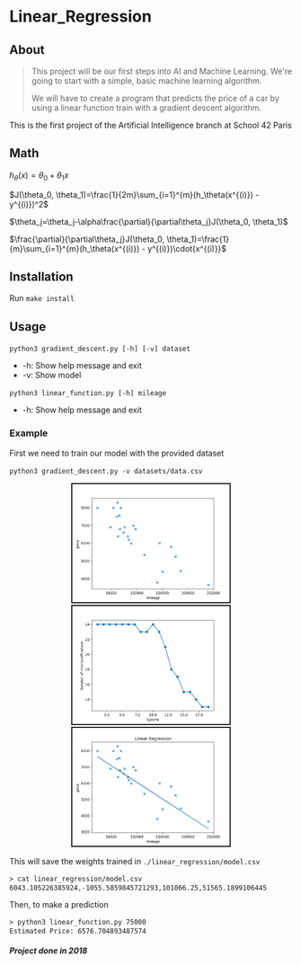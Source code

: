 # Linear_Regression

About
-----
> This project will be our first steps into AI and Machine Learning. We're going to start with a simple, basic machine learning algorithm.
>
>We will have to create a program that predicts the price of a car by using a linear function train with a gradient descent algorithm.

This is the first project of the Artificial Intelligence branch at School 42 Paris

Math
----
$h_\theta(x)=\theta_0+\theta_1x$

$J(\theta_0, \theta_1)=\frac{1}{2m}\sum_{i=1}^{m}(h_\theta(x^{(i)}) - y^{(i)})^2$

$\theta_j=\theta_j-\alpha\frac{\partial}{\partial\theta_j}J(\theta_0, \theta_1)$

$\frac{\partial}{\partial\theta_j}J(\theta_0, \theta_1)=\frac{1}{m}\sum_{i=1}^{m}(h_\theta(x^{(i)}) - y^{(i)})\cdot{x^{(i)}}$

Installation
------------
Run `make install`

Usage
-----
`python3 gradient_descent.py [-h] [-v] dataset`
* -h: Show help message and exit
* -v: Show model

`python3 linear_function.py [-h] mileage`
* -h: Show help message and exit

### Example

First we need to train our model with the provided dataset

`python3 gradient_descent.py -v datasets/data.csv`

<div align="center">
  <img src="./images/Figure_1.png" width="280" height="210" border="2"/>
  <img src="./images/Figure_2.png" width="280" height="210" border="2"/>
  <img src="./images/Figure_3.png" width="280" height="210" border="2"/>
</div>

This will save the weights trained in `./linear_regression/model.csv`
```
> cat linear_regression/model.csv
6043.105226385924,-1055.5859845721293,101066.25,51565.1899106445
```

Then, to make a prediction
```
> python3 linear_function.py 75000
Estimated Price: 6576.704893487574
```

##### Project done in 2018
